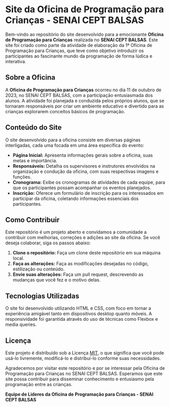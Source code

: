 # Site da Oficina de Programação para Crianças - SENAI CEPT BALSAS

Bem-vindo ao repositório do site desenvolvido para a emocionante **Oficina de Programação para Crianças** realizada no **SENAI CEPT BALSAS**. Este site foi criado como parte da atividade de elaboração da 1ª Oficina de Programação para Crianças, que teve como objetivo introduzir os participantes ao fascinante mundo da programação de forma lúdica e interativa.

## Sobre a Oficina

A **Oficina de Programação para Crianças** ocorreu no dia 11 de outubro de 2023, no SENAI CEPT BALSAS, com a participação entusiasmada dos alunos. A atividade foi planejada e conduzida pelos próprios alunos, que se tornaram responsáveis por criar um ambiente educativo e divertido para as crianças explorarem conceitos básicos de programação.

## Conteúdo do Site

O site desenvolvido para a oficina consiste em diversas páginas interligadas, cada uma focada em uma área específica do evento:

- **Página Inicial:** Apresenta informações gerais sobre a oficina, suas metas e importância.
- **Responsáveis:** Detalha os supervisores e instrutores envolvidos na organização e condução da oficina, com suas respectivas imagens e funções.
- **Cronograma:** Exibe os cronogramas de atividades de cada equipe, para que os participantes possam acompanhar os eventos planejados.
- **Inscrição:** Oferece um formulário de inscrição para os interessados em participar da oficina, coletando informações essenciais dos participantes.

## Como Contribuir

Este repositório é um projeto aberto e convidamos a comunidade a contribuir com melhorias, correções e adições ao site da oficina. Se você deseja colaborar, siga os passos abaixo:

1. **Clone o repositório:** Faça um clone deste repositório em sua máquina local.
2. **Faça as alterações:** Faça as modificações desejadas no código, estilização ou conteúdo.
3. **Envie suas alterações:** Faça um pull request, descrevendo as mudanças que você fez e o motivo delas.

## Tecnologias Utilizadas

O site foi desenvolvido utilizando HTML e CSS, com foco em tornar a experiência amigável tanto em dispositivos desktop quanto móveis. A responsividade foi garantida através do uso de técnicas como Flexbox e media queries.

## Licença

Este projeto é distribuído sob a Licença [MIT](LICENSE), o que significa que você pode usá-lo livremente, modificá-lo e distribuí-lo conforme suas necessidades.

Agradecemos por visitar este repositório e por se interessar pela Oficina de Programação para Crianças no SENAI CEPT BALSAS. Esperamos que este site possa contribuir para disseminar conhecimento e entusiasmo pela programação entre as crianças.

**Equipe de Lideres da Oficina de Programação para Crianças - SENAI CEPT BALSAS**
